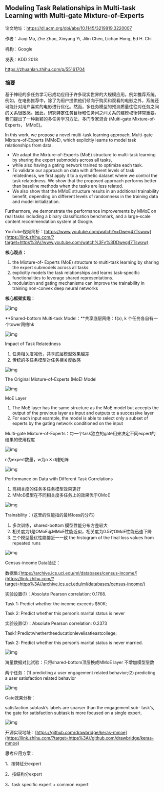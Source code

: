 ## Modeling Task Relationships in Multi-task Learning with Multi-gate Mixture-of-Experts

论文地址：https://dl.acm.org/doi/abs/10.1145/3219819.3220007

作者：Jiaqi Ma, Zhe Zhao, Xinyang Yi, Jilin Chen, Lichan Hong, Ed H. Chi 

机构：Google

发表：KDD 2018

https://zhuanlan.zhihu.com/p/55161704



### 摘要

基于神经的多任务学习已成功应用于许多现实世界的大规模应用，例如推荐系统。例如，在电影推荐中，除了为用户提供他们倾向于购买和观看的电影之外，系统还可能针对用户喜欢的电影进行优化。然而，多任务模型的预测质量往往对任务之间的关系很敏感。因此，研究特定任务目标和任务间之间关系的建模权衡非常重要。我们提出了一种新颖的多任务学习方法，多门专家混合 (Multi-gate Mixture-of-Experts， MMoE)。

In this work, we propose a novel multi-task learning approach, Multi-gate Mixture-of-Experts (MMoE), which explicitly learns to model task relationships from data. 

- We adapt the Mixture-of-Experts (MoE) structure to multi-task learning by sharing the expert submodels across all tasks, 
- while also having a gating network trained to optimize each task. 
- To validate our approach on data with different levels of task relatedness, we first apply it to a synthetic dataset where we control the task relatedness. We show that the proposed approach performs better than baseline methods when the tasks are less related. 
- We also show that the MMoE structure results in an additional trainability benefit, depending on different levels of randomness in the training data and model initialization. 

Furthermore, we demonstrate the performance improvements by MMoE on real tasks including a binary classification benchmark, and a large-scale content recommendation system at Google.



YouTube视频简析：[https://www.youtube.com/watch?v=Dweg47Tswxw](https://link.zhihu.com/?target=https%3A//www.youtube.com/watch%3Fv%3DDweg47Tswxw)

**核心观点：**

1. the Mixture-of- Experts (MoE) structure to multi-task learning by sharing the expert submodels across all tasks
2. explicitly models the task relationships and learns task-specific functionalities to leverage shared representations.
3. modulation and gating mechanisms can improve the trainability in training non-convex deep neural networks

**核心框架实现：**

![img](https://pic2.zhimg.com/80/v2-e782c1f1e1ae12bb5344f0a0d3353815_720w.jpg)

**Shared-bottom Multi-task Model：**共享底层网络：f(x), k 个任务各自有一个tower网络hk

![img](https://pic2.zhimg.com/80/v2-f69f47a8a8ba840bd7d090a8f38de461_720w.png)

Impact of Task Relatedness

1. 任务相关度减低，共享底层模型效果越差
2. 传统的多任务模型对任务相关度敏感

![img](https://pic4.zhimg.com/80/v2-560d87f9b834029312adebbc268e792f_720w.jpg)

The Original Mixture-of-Experts (MoE) Model

![img](https://pic3.zhimg.com/80/v2-f340dd396a34ab8db012303d5beaddd6_720w.jpg)

MoE Layer

1. The MoE layer has the same structure as the MoE model but accepts the output of the previous layer as input and outputs to a successive layer
2. For each input example, the model is able to select only a subset of experts by the gating network conditioned on the input

Multi-gate Mixture-of-Experts：每一个task独立的gate用来决定不同expert的结果的使用程度

![img](https://pic1.zhimg.com/80/v2-2045d3c5591bc0da4308b5a43ff18590_720w.jpg)

n为expert数量，w为n X d维矩阵

![img](https://pic4.zhimg.com/80/v2-aa30a8516a989631049197ba1ffad10f_720w.png)

Performance on Data with Different Task Correlations

1. 高相关度的任务多任务模型效果更好
2. MMoE模型在不同相关度多任务上的效果优于OMoE

![img](https://pic1.zhimg.com/80/v2-4ea5e096cf6a8ab6d0f8253ae2405778_720w.jpg)

Trainability：（这里的性能指的最终loss的分布）

1. 多次训练，shared-bottom 模型性能分布方差较大
2. 相关度为1是OMoE与MMoE性能近似，相关度为0.5时OMoE性能迅速下降
3. 三个模型最优性能接近一一致
   the histogram of the final loss values from repeated runs

![img](https://pic3.zhimg.com/80/v2-3dc5ed79ff645201c813543818d6513a_720w.jpg)

Census-income Data验证：

数据集:[https://archive.ics.uci.edu/ml/databases/census-income/](https://link.zhihu.com/?target=https%3A//archive.ics.uci.edu/ml/databases/census-income/)

实验设置(1)：Absolute Pearson correlation: 0.1768.

Task 1: Predict whether the income exceeds $50K;

Task 2: Predict whether this person’s marital status is never

实验设置(2)：Absolute Pearson correlation: 0.2373

Task1:Predictwhethertheeducationlevelisatleastcollege;

Task 2: Predict whether this person’s marital status is never married.

![img](https://pic4.zhimg.com/80/v2-a632959be8257edacb28c4765b006823_720w.jpg)

海量数据对比试验：只将shared-bottom顶层换成MMoE layer 不增加模型层数

两个任务：(1) predicting a user engagement related behavior;(2) predicting a user satisfaction related behavior

![img](https://pic1.zhimg.com/80/v2-15a7aaab11213d494177608659c045c4_720w.jpg)

Gate效果分析：

satisfaction subtask’s labels are sparser than the engagement sub- task’s, the gate for satisfaction subtask is more focused on a single expert.

![img](https://pic3.zhimg.com/80/v2-cf016ec3c0de22bf0cb49efff5b7f91e_720w.jpg)


开源实现地址：[https://github.com/drawbridge/keras-mmoe](https://link.zhihu.com/?target=https%3A//github.com/drawbridge/keras-mmoe)

思考应用方案：

1、按特征分expert

2、按结构分expert

3、task specific expert + common expert